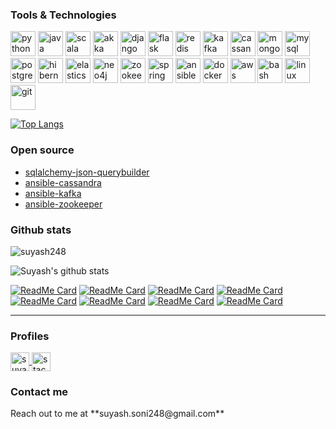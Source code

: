 ### Tools & Technologies

<p align="left">
  <!-- Python -->
  <img src="https://devicons.github.io/devicon/devicon.git/icons/python/python-original.svg" alt="python" width="40" height="40"/> 
  <!-- Java -->
  <img src="https://devicons.github.io/devicon/devicon.git/icons/java/java-original-wordmark.svg" alt="java" width="40" height="40"/> 
  <!-- Scala -->
  <img src="https://devicons.github.io/devicon/devicon.git/icons/scala/scala-original-wordmark.svg" alt="scala" width="40" height="40"/>
  <!-- Akka -->
  <img src="https://www.vectorlogo.zone/logos/databricks/databricks-icon.svg" alt="akka" width="40" height="40"/>
  <!-- Django -->
  <img src="https://devicons.github.io/devicon/devicon.git/icons/django/django-original.svg" alt="django" width="40" height="40"/> 
  <!-- Flask -->
  <img src="https://www.vectorlogo.zone/logos/pocoo_flask/pocoo_flask-icon.svg" alt="flask" width="40" height="40"/> 
  <!-- Redis -->
  <img src="https://www.vectorlogo.zone/logos/redis/redis-icon.svg" alt="redis" width="40" height="40"/> 
  <!-- Kafka -->
  <img src="https://www.vectorlogo.zone/logos/apache_kafka/apache_kafka-icon.svg" alt="kafka" width="40" height="40"/> 
  <!-- Cassandra -->
  <img src="https://www.vectorlogo.zone/logos/apache_cassandra/apache_cassandra-icon.svg" alt="cassandra" width="40" height="40"/> 
  <!-- MongoDB -->
  <img src="https://devicons.github.io/devicon/devicon.git/icons/mongodb/mongodb-original-wordmark.svg" alt="mongodb" width="40" height="40"/> 
  <!-- MySQL -->
  <img src="https://devicons.github.io/devicon/devicon.git/icons/mysql/mysql-original-wordmark.svg" alt="mysql" width="40" height="40"/> 
  <!-- PostgreSQL -->
  <img src="https://devicons.github.io/devicon/devicon.git/icons/postgresql/postgresql-original-wordmark.svg" alt="postgresql" width="40" height="40"/> 
  <!-- Hibernate -->
  <img src="https://www.vectorlogo.zone/logos/hibernate/hibernate-icon.svg" alt="hibernate" width="40" height="40"/> 
  <!-- Elasticsearch -->
  <img src="https://www.vectorlogo.zone/logos/elastic/elastic-icon.svg" alt="elasticsearch" width="40" height="40"/> 
  <!-- Neo4j -->
  <img src="https://www.vectorlogo.zone/logos/neo4j/neo4j-icon.svg" alt="neo4j" width="40" height="40"/>
  <!-- Zookeeper -->
  <img src="https://www.vectorlogo.zone/logos/apache_zookeeper/apache_zookeeper-icon.svg" alt="zookeeper" width="40" height="40"/>
  <!-- Spring -->
  <img src="https://www.vectorlogo.zone/logos/springio/springio-icon.svg" alt="spring" width="40" height="40"/>
  <!-- Ansible -->
  <img src="https://cdn.jsdelivr.net/npm/simple-icons@3.0.1/icons/ansible.svg" alt="ansible" width="40" height="40"/>
  <!-- Docker -->
  <img src="https://devicons.github.io/devicon/devicon.git/icons/docker/docker-original-wordmark.svg" alt="docker" width="40" height="40"/> 
  <!-- AWS -->
  <img src="https://cdn.jsdelivr.net/npm/simple-icons@3.0.1/icons/amazonaws.svg" alt="aws" width="40" height="40"/> 
  <!-- Bash -->
  <img src="https://www.vectorlogo.zone/logos/gnu_bash/gnu_bash-icon.svg" alt="bash" width="40" height="40"/>
  <!-- Linux -->
  <img src="https://devicons.github.io/devicon/devicon.git/icons/linux/linux-original.svg" alt="linux" width="40" height="40"/> 
  <!-- Git -->
  <img src="https://www.vectorlogo.zone/logos/git-scm/git-scm-icon.svg" alt="git" width="40" height="40"/> 
</p>

[![Top Langs](https://github-readme-stats.vercel.app/api/top-langs/?username=suyash248)](https://github.com/suyash248)

### Open source

* [sqlalchemy-json-querybuilder](https://pypi.org/project/sqlalchemy-json-querybuilder/1.2.3)
* [ansible-cassandra](https://galaxy.ansible.com/suyash248/ansible_role_cassandra)
* [ansible-kafka](https://galaxy.ansible.com/suyash248/ansible_role_kafka)
* [ansible-zookeeper](https://galaxy.ansible.com/suyash248/ansible_role_zookeeper)


### Github stats

<p align="left"> 
<img src="https://komarev.com/ghpvc/?username=suyash248" alt="suyash248" /> 

![Suyash's github stats](https://github-readme-stats.vercel.app/api?username=suyash248&show_icons=true&theme=radical&include_all_commits=true&count_private=true&bg_color=30,e96443,904e95&title_color=fff&text_color=fff)
</p>

[![ReadMe Card](https://github-readme-stats.vercel.app/api/pin/?username=suyash248&repo=sqlalchemy-json-querybuilder&bg_color=30,e96443,904e95&title_color=fff&text_color=fff&theme=radical)](https://github.com/suyash248/sqlalchemy-json-querybuilder)
[![ReadMe Card](https://github-readme-stats.vercel.app/api/pin/?username=suyash248&repo=persistent-zeromq&bg_color=30,e96443,904e95&title_color=fff&text_color=fff&theme=radical)](https://github.com/suyash248/persistent-zeromq)
[![ReadMe Card](https://github-readme-stats.vercel.app/api/pin/?username=suyash248&repo=cloud-file-sync&bg_color=30,e96443,904e95&title_color=fff&text_color=fff&theme=radical)](https://github.com/suyash248/cloud-file-sync)
[![ReadMe Card](https://github-readme-stats.vercel.app/api/pin/?username=suyash248&repo=ds_algo&bg_color=30,e96443,904e95&title_color=fff&text_color=fff&theme=radical)](https://github.com/suyash248/ds_algo)
[![ReadMe Card](https://github-readme-stats.vercel.app/api/pin/?username=suyash248&repo=notifier&bg_color=30,e96443,904e95&title_color=fff&text_color=fff&theme=radical)](https://github.com/suyash248/notifier)
[![ReadMe Card](https://github-readme-stats.vercel.app/api/pin/?username=suyash248&repo=ds_algo&bg_color=30,e96443,904e95&title_color=fff&text_color=fff&theme=radical)](https://github.com/suyash248/ds_algo)
[![ReadMe Card](https://github-readme-stats.vercel.app/api/pin/?username=suyash248&repo=tweety&bg_color=30,e96443,904e95&title_color=fff&text_color=fff&theme=radical)](https://github.com/suyash248/tweety)
[![ReadMe Card](https://github-readme-stats.vercel.app/api/pin/?username=suyash248&repo=plagiarism_detection&bg_color=40,e96443,904e95&title_color=fff&text_color=fff&theme=radical)](https://github.com/suyash248/plagiarism_detection)


---
    
### Profiles

<p align="left">
<a href="https://linkedin.com/in/suyash248" target="blank">
  <img align="center" src="https://www.vectorlogo.zone/logos/linkedin/linkedin-icon.svg" alt="suyash248" height="30" width="30" />
</a>
<a href="https://stackoverflow.com/users/3478114/suyash-soni" target="blank">
  <img align="center" src="https://www.vectorlogo.zone/logos/stackoverflow/stackoverflow-icon.svg" alt="stackoverflow" height="30" width="30" />
</a>
</p>

   
### Contact me

<p align="left">
Reach out to me at **suyash.soni248@gmail.com**
</p>
